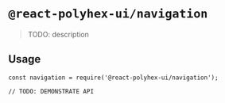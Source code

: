 # `@react-polyhex-ui/navigation`

> TODO: description

## Usage

```
const navigation = require('@react-polyhex-ui/navigation');

// TODO: DEMONSTRATE API
```
